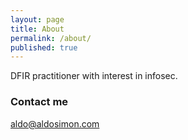 ```yaml
---
layout: page
title: About
permalink: /about/
published: true
---
```


DFIR practitioner with interest in infosec.

### Contact me

[aldo@aldosimon.com](mailto:aldo@aldosimon.com)
